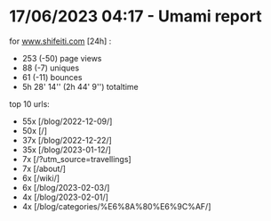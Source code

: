 # 17/06/2023 04:17 - Umami report
for www.shifeiti.com [24h] :

 - 253 (-50) page views
 - 88 (-7) uniques
 - 61 (-11) bounces
 - 5h 28' 14'' (2h 44' 9'') totaltime


top 10 urls:
 - 55x [/blog/2022-12-09/]
 - 50x [/]
 - 37x [/blog/2022-12-22/]
 - 35x [/blog/2023-01-12/]
 - 7x [/?utm_source=travellings]
 - 7x [/about/]
 - 6x [/wiki/]
 - 6x [/blog/2023-02-03/]
 - 4x [/blog/2023-02-01/]
 - 4x [/blog/categories/%E6%8A%80%E6%9C%AF/]


